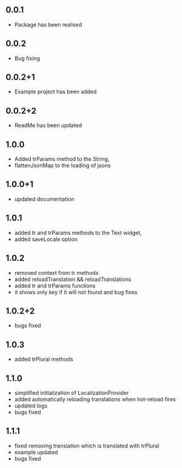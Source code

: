 ## 0.0.1

* Package has been realised


## 0.0.2

* Bug fixing

## 0.0.2+1

* Example project has been added

## 0.0.2+2

* ReadMe has been updated

## 1.0.0

* Added trParams method to the String,
* flattenJsonMap to the loading of jsons

## 1.0.0+1

* updated documentation

## 1.0.1

* added tr and trParams methods to the Text widget, 
* added saveLocale option

## 1.0.2

* removed context from tr methods 
* added reloadTranslation && reloadTranslations
* added tr and trParams functions
* it shows only key if it will not found and bug fixes

## 1.0.2+2

* bugs fixed

## 1.0.3

* added trPlural methods

## 1.1.0

* simplified initialization of LocalizationProvider
* added automatically reloading translations when hot-reload fires
* updated logs
* bugs fixed

## 1.1.1
* fixed removing translation which is translated with trPlural
* example updated
* bugs fixed
